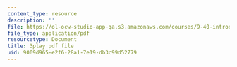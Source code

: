 ```yaml
---
content_type: resource
description: ''
file: https://ol-ocw-studio-app-qa.s3.amazonaws.com/courses/9-40-introduction-to-neural-computation-spring-2018/9009d965e2f628a17e19db3c99d52779_gt52wUN3VrQ.pdf
file_type: application/pdf
resourcetype: Document
title: 3play pdf file
uid: 9009d965-e2f6-28a1-7e19-db3c99d52779
---
```

